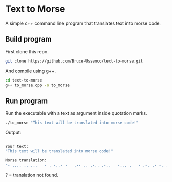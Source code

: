 # Text to Morse
A simple c++ command line program that translates text into morse code.

## Build program

First clone this repo.
```bash
git clone https://github.com/Bruce-Ussenco/text-to-morse.git
```

And compile using g++.
```bash
cd text-to-morse
g++ to_morse.cpp -o to_morse
```

## Run program

Run the executable with a text as argument inside quotation marks.
```bash
./to_morse "This text will be translated into morse code!"
```

Output:
```bash

Your text:
"This text will be translated into morse code!"

Morse translation:
"- .... .. ...   - . -..- -   .-- .. .-.. .-..   -... .   - .-. .- -. ... .-.. .- - . -..   .. -. - ---   -- --- .-. ... .   -.-. --- -.. . ?"
```

? = translation not found.

